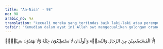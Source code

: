 ```yaml
---
title: "An-Nisa' - 98"
no: 98
arabic_no: ٩٨
translation: "kecuali mereka yang tertindas baik laki-laki atau perempuan dan anak-anak yang tidak berdaya dan tidak mengetahui jalan (untuk berhijrah),"
tafsir: "Kemudian dalam ayat ini Allah swt mengecualikan golongan orang yang tertindas, baik laki-laki atau perempuan, seperti 'Iyasy bin Abi Rabi'ah dan Salamah bin Hisyam, Ummul Fadli dan Ummu Abdillah bin Abbas, dan anak-anak seperti Abdullah bin Abbas dan lain-lain. Mereka ini tidaklah dipandang menganiaya diri dan tidaklah dipandang berdosa karena mereka meninggalkan kewajiban hijrah. Mereka ini adalah orang-orang yang benar-benar ditindas karena mereka tidak mempunyai kemampuan untuk keluar dari Mekah.\n\nMereka tidak mempunyai daya upaya, perbekalan dan nafkah untuk hijrah. Mereka tidak mengetahui jalan keluar dari kesulitan itu. Faktor ketuaan, sakit, kemiskinan dan juga tidak tahu jalan menuju Medinah adalah termasuk alasan-alasan yang dapat diterima."
---
```


اِلَّا الْمُسْتَضْعَفِيْنَ مِنَ الرِّجَالِ وَالنِّسَاۤءِ وَالْوِلْدَانِ لَا يَسْتَطِيْعُوْنَ حِيْلَةً وَّلَا يَهْتَدُوْنَ سَبِيْلًاۙ  
